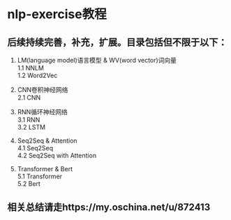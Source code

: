 # nlp-exercise教程
## 后续持续完善，补充，扩展。目录包括但不限于以下：

1. LM(language model)语言模型 & WV(word vector)词向量  
  1.1 NNLM  
  1.2 Word2Vec
  
2. CNN卷积神经网络  
  2.1 CNN
  
3. RNN循环神经网络  
  3.1 RNN  
  3.2 LSTM
  
4. Seq2Seq & Attention  
  4.1 Seq2Seq  
  4.2 Seq2Seq with Attention
  
5. Transformer & Bert  
  5.1 Transformer  
  5.2 Bert
  
## 相关总结请走https://my.oschina.net/u/872413
